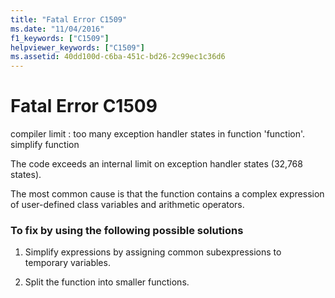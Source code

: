 ```yaml
---
title: "Fatal Error C1509"
ms.date: "11/04/2016"
f1_keywords: ["C1509"]
helpviewer_keywords: ["C1509"]
ms.assetid: 40dd100d-c6ba-451c-bd26-2c99ec1c36d6
---
```

# Fatal Error C1509

compiler limit : too many exception handler states in function 'function'. simplify function

The code exceeds an internal limit on exception handler states (32,768 states).

The most common cause is that the function contains a complex expression of user-defined class variables and arithmetic operators.

### To fix by using the following possible solutions

1. Simplify expressions by assigning common subexpressions to temporary variables.

1. Split the function into smaller functions.